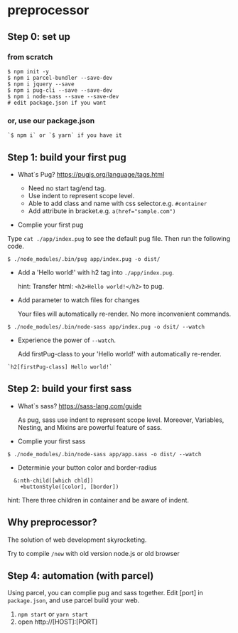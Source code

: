 # preprocessor

## Step 0: set up

### from scratch

  ```
$ npm init -y
$ npm i parcel-bundler --save-dev
$ npm i jquery --save
$ npm i pug-cli --save --save-dev
$ npm i node-sass --save --save-dev
# edit package.json if you want
```

### or, use our package.json

  ```
`$ npm i` or `$ yarn` if you have it
```

## Step 1: build your first pug
* What`s Pug?
https://pugjs.org/language/tags.html
    * Need no start tag/end tag.
    * Use indent to represent scope level.
    * Able to add class and name with css selector.e.g. `#container`
    * Add attribute in bracket.e.g. `a(href="sample.com")`

* Complie your first pug

Type `cat ./app/index.pug` to see the default pug file.
Then run the following code.
```
$ ./node_modules/.bin/pug app/index.pug -o dist/
```

* Add a 'Hello world!' with h2 tag into `./app/index.pug`.

  hint: Transfer html: `<h2>Hello world!</h2>` to pug.

* Add parameter to  watch files for changes

  Your files will automatically re-render. No more inconvenient commands.
```
$ ./node_modules/.bin/node-sass app/index.pug -o dsit/ --watch
```

* Experience the power of `--watch`.

  Add firstPug-class to your 'Hello world!' with automatically re-render.
```
`h2[firstPug-class] Hello world!`
```

## Step 2: build your first sass

* What`s sass?
https://sass-lang.com/guide

  As pug, sass use indent to represent scope level.
Moreover, Variables, Nesting, and Mixins are powerful feature of sass.

* Complie your first sass
```
$ ./node_modules/.bin/node-sass app/app.sass -o dist/ --watch
```

* Determinie your button color and border-radius
```
  &:nth-child([which chld])
    +buttonStyle([color], [border])
```
hint: There three children in container and be aware of indent.

## Why preprocessor?

The  solution of web development skyrocketing.

Try to compile `/new` with old version node.js or old browser

## Step 4: automation (with parcel)

Using parcel, you can complie pug and sass together.
Edit [port] in `package.json`, and use parcel build your web.

1. `npm start` or `yarn start`
2. open http://[HOST]:[PORT]
